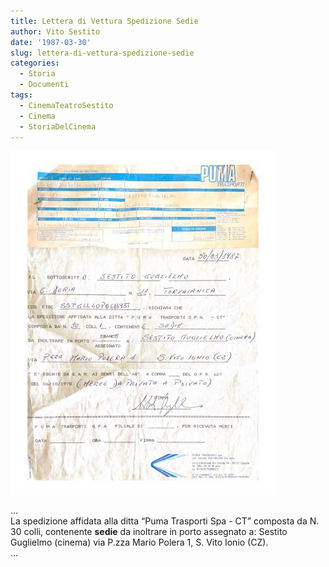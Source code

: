 ```yaml
---
title: Lettera di Vettura Spedizione Sedie
author: Vito Sestito
date: '1987-03-30'
slug: lettera-di-vettura-spedizione-sedie
categories:
  - Storia
  - Documenti
tags:
  - CinemaTeatroSestito
  - Cinema
  - StoriaDelCinema
---
```

![](images/1987_03_30_Lettera_di_Vettura_Spedizione_Sedie.jpg)

...  
La spedizione affidata alla ditta “Puma Trasporti Spa - CT” composta da N. 30 colli, contenente **sedie** da inoltrare in porto assegnato a: Sestito Guglielmo (cinema) via P.zza Mario Polera 1, S. Vito Ionio (CZ).  
...